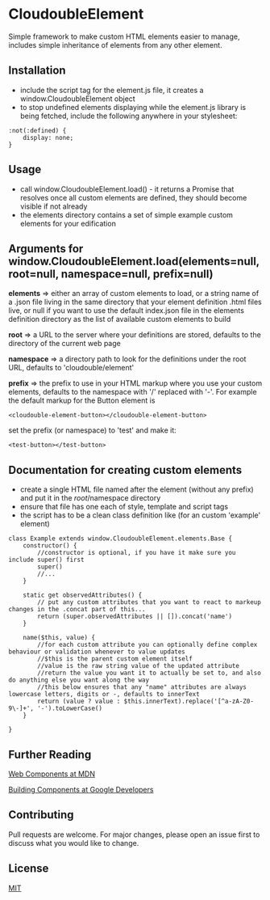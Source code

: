 # CloudoubleElement
Simple framework to make custom HTML elements easier to manage, includes simple inheritance of elements from any other element.

## Installation
* include the script tag for the element.js file, it creates a window.CloudoubleElement object
* to stop undefined elements displaying while the element.js library is being fetched, include the following anywhere in your stylesheet: 

```
:not(:defined) {
    display: none;
}
```

## Usage
* call window.CloudoubleElement.load() - it returns a Promise that resolves once all custom elements are defined, they should become visible if not already
* the elements directory contains a set of simple example custom elements for your edification

## Arguments for window.CloudoubleElement.load(elements=null, root=null, namespace=null, prefix=null)

**elements** => either an array of custom elements to load, or a string name of a .json file living in the same directory that your element definition .html files live, or null if you want to use the default index.json file in the elements definition directory as the list of available custom elements to build

**root** => a URL to the server where your definitions are stored, defaults to the directory of the current web page

**namespace** => a directory path to look for the definitions under the root URL, defaults to 'cloudouble/element'

**prefix** => the prefix to use in your HTML markup where you use your custom elements, defaults to the namespace with '/' replaced with '-'.  For example the default markup for the Button element is 

```
<cloudouble-element-button></cloudouble-element-button>
```

set the prefix (or namespace) to  'test' and make it:

```
<test-button></test-button>
```

 
 ## Documentation for creating custom elements

* create a single HTML file named after the element (without any prefix) and put it in the $root/$namespace directory
* ensure that file has one each of style, template and script tags
* the script has to be a clean class definition like (for an custom 'example' element)

```
class Example extends window.CloudoubleElement.elements.Base {
    constructor() {
        //constructor is optional, if you have it make sure you include super() first
        super()
        //...
    }
    
    static get observedAttributes() {
        // put any custom attributes that you want to react to markeup changes in the .concat part of this...
        return (super.observedAttributes || []).concat('name')
    }
    
    name($this, value) {
        //for each custom attribute you can optionally define complex behaviour or validation whenever to value updates
        //$this is the parent custom element itself
        //value is the raw string value of the updated attribute
        //return the value you want it to actually be set to, and also do anything else you want along the way
        //this below ensures that any "name" attributes are always lowercase letters, digits or -, defaults to innerText
        return (value ? value : $this.innerText).replace('[^a-zA-Z0-9\-]+', '-').toLowerCase()
    }

}
```

## Further Reading 

[Web Components at MDN](https://developer.mozilla.org/en-US/docs/Web/Web_Components)

[Building Components at Google Developers](https://developers.google.com/web/fundamentals/web-components)


## Contributing
Pull requests are welcome. For major changes, please open an issue first to discuss what you would like to change.

## License
[MIT](https://choosealicense.com/licenses/mit/)
